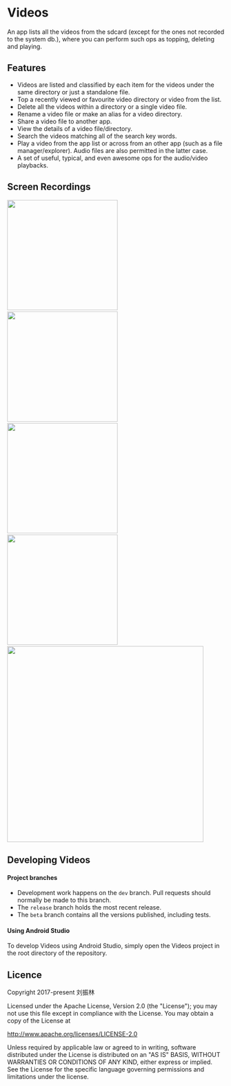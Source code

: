 Videos
======================

An app lists all the videos from the sdcard (except for the ones not recorded to the system db.),
where you can perform such ops as topping, deleting and playing.

## Features
- Videos are listed and classified by each item for the videos under the same directory or just
  a standalone file.
- Top a recently viewed or favourite video directory or video from the list.
- Delete all the videos within a directory or a single video file.
- Rename a video file or make an alias for a video directory.
- Share a video file to another app.
- View the details of a video file/directory.
- Search the videos matching all of the search key words.
- Play a video from the app list or across from an other app (such as a file manager/explorer).
  Audio files are also permitted in the latter case.
- A set of useful, typical, and even awesome ops for the audio/video playbacks.

## Screen Recordings
<img src="https://github.com/ApksHolder/Videos/blob/master/ScreenRecording_01.gif" width="256">&nbsp;
<img src="https://github.com/ApksHolder/Videos/blob/master/ScreenRecording_02.gif" width="256">&nbsp;
<img src="https://github.com/ApksHolder/Videos/blob/master/ScreenRecording_03.gif" width="256">&nbsp;
<img src="https://github.com/ApksHolder/Videos/blob/master/ScreenRecording_04.gif" width="256">&nbsp;
<img src="https://github.com/ApksHolder/Videos/blob/master/ScreenRecording_05.gif" width="455">

## Developing Videos

#### Project branches
- Development work happens on the `dev` branch. Pull requests should normally be made to this branch.
- The `release` branch holds the most recent release.
- The `beta` branch contains all the versions published, including tests.

#### Using Android Studio
To develop Videos using Android Studio, simply open the Videos project in the root directory of the repository.

## Licence
Copyright 2017-present 刘振林

Licensed under the Apache License, Version 2.0 (the "License");
you may not use this file except in compliance with the License. You may obtain a copy of the License at

http://www.apache.org/licenses/LICENSE-2.0

Unless required by applicable law or agreed to in writing, software distributed under the License
is distributed on an "AS IS" BASIS, WITHOUT WARRANTIES OR CONDITIONS OF ANY KIND, either express or implied.
See the License for the specific language governing permissions and limitations under the license.